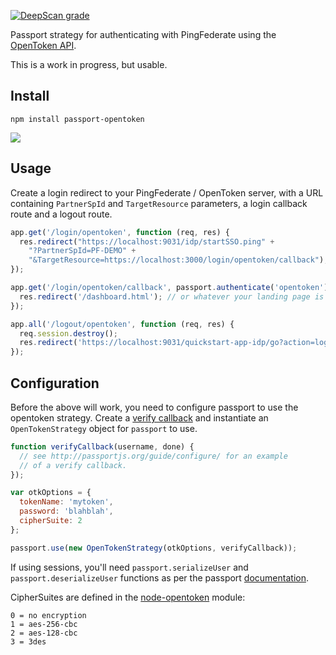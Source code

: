[![DeepScan grade](https://deepscan.io/api/projects/2829/branches/20466/badge/grade.svg)](https://deepscan.io/dashboard#view=project&pid=2829&bid=20466)

Passport strategy for authenticating with PingFederate using the [OpenToken API](https://github.com/darrenderidder/node-opentoken).

This is a work in progress, but usable.

Install
-------
`npm install passport-opentoken`

<img src="http://npm.packagequality.com/badge/passport-opentoken.png"/>

Usage
-----

Create a login redirect to your PingFederate / OpenToken server,
with a URL containing `PartnerSpId` and `TargetResource` parameters,
a login callback route and a logout route.


```javascript
app.get('/login/opentoken', function (req, res) {
  res.redirect("https://localhost:9031/idp/startSSO.ping" +
    "?PartnerSpId=PF-DEMO" +
    "&TargetResource=https://localhost:3000/login/opentoken/callback");
});

app.get('/login/opentoken/callback', passport.authenticate('opentoken'), function (req, res) {
  res.redirect('/dashboard.html'); // or whatever your landing page is
});

app.all('/logout/opentoken', function (req, res) {
  req.session.destroy();
  res.redirect('https://localhost:9031/quickstart-app-idp/go?action=logout');
});
```

Configuration
-------------

Before the above will work, you need to configure passport to use
the opentoken strategy. Create a [verify callback](http://passportjs.org/guide/configure/)
and instantiate an `OpenTokenStrategy` object for `passport` to use.

```js
function verifyCallback(username, done) {
  // see http://passportjs.org/guide/configure/ for an example
  // of a verify callback.
});

var otkOptions = {
  tokenName: 'mytoken',
  password: 'blahblah',
  cipherSuite: 2
};

passport.use(new OpenTokenStrategy(otkOptions, verifyCallback));
```

If using sessions, you'll need `passport.serializeUser` and `passport.deserializeUser` functions as per the passport [documentation](http://passportjs.org/guide/configure/).

CipherSuites are defined in the [node-opentoken](https://github.com/darrenderidder/node-opentoken/blob/master/lib/ciphersuites.js) module:

```
0 = no encryption
1 = aes-256-cbc
2 = aes-128-cbc
3 = 3des
```

